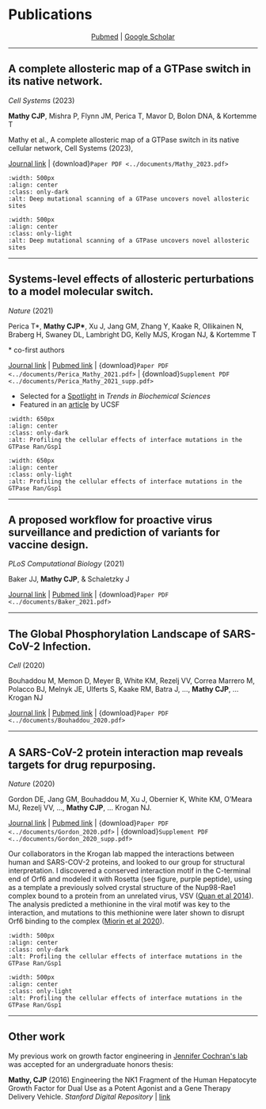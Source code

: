 # Publications

<p style="text-align: center;">
<a href=https://pubmed.ncbi.nlm.nih.gov/?term=Mathy+CJP%5BAuthor%5D&sort=date>Pubmed</a>
|
<a href=https://scholar.google.com/citations?user=DuBa5oYAAAAJ&hl=en>Google Scholar</a>
</p>

------------------------------------------------------------
## A complete allosteric map of a GTPase switch in its native network.

*Cell Systems* (2023)

__Mathy CJP__, Mishra P, Flynn JM, Perica T, Mavor D, Bolon DNA, & Kortemme T

Mathy et al., A complete allosteric map of a GTPase switch in its native cellular network, Cell Systems (2023), 

[Journal link](https://doi.org/10.1016/j.cels.2023.01.003) | {download}`Paper PDF <../documents/Mathy_2023.pdf>`

```{image} ../images/dms_paper_dark.png
:width: 500px
:align: center
:class: only-dark
:alt: Deep mutational scanning of a GTPase uncovers novel allosteric sites
```

```{image} ../images/dms_paper_light.png
:width: 500px
:align: center
:class: only-light
:alt: Deep mutational scanning of a GTPase uncovers novel allosteric sites
```

------------------------------------------------------------
## Systems-level effects of allosteric perturbations to a model molecular switch.

*Nature* (2021)

Perica T\*, __Mathy CJP\*__, Xu J, Jang GΜ, Zhang Y, Kaake R, Ollikainen N, Braberg H, Swaney DL, Lambright DG, Kelly MJS, Krogan NJ, & Kortemme T 

\* co-first authors

[Journal link](https://doi.org/10.1038/s41586-021-03982-6) | [Pubmed link](https://pubmed.ncbi.nlm.nih.gov/34646016/) | {download}`Paper PDF <../documents/Perica_Mathy_2021.pdf>` | {download}`Supplement PDF <../documents/Perica_Mathy_2021_supp.pdf>`

- Selected for a [Spotlight](https://doi.org/10.1016/j.tibs.2022.01.006) in *Trends in Biochemical Sciences*
- Featured in an [article](https://www.ucsf.edu/news/2021/10/421646/how-cells-multitask-magic-molecular-switches) by UCSF

```{image} ../images/gsp1_paper_2021_dark.png
:width: 650px
:align: center
:class: only-dark
:alt: Profiling the cellular effects of interface mutations in the GTPase Ran/Gsp1
```

```{image} ../images/gsp1_paper_2021_light.png
:width: 650px
:align: center
:class: only-light
:alt: Profiling the cellular effects of interface mutations in the GTPase Ran/Gsp1
```

------------------------------------------------------------

## A proposed workflow for proactive virus surveillance and prediction of variants for vaccine design.
*PLoS Computational Biology* (2021)

Baker JJ, __Mathy CJP__, & Schaletzky J

[Journal link](https://doi.org/10.1371/journal.pcbi.1009624) | [Pubmed link](https://pubmed.ncbi.nlm.nih.gov/34914686/) | {download}`Paper PDF <../documents/Baker_2021.pdf>`

------------------------------------------------------------

## The Global Phosphorylation Landscape of SARS-CoV-2 Infection.
*Cell* (2020)

Bouhaddou M, Memon D, Meyer B, White KM, Rezelj VV, Correa Marrero M, Polacco BJ, Melnyk JE, Ulferts S, Kaake RM, Batra J, …, __Mathy CJP__, … Krogan NJ

[Journal link](https://doi.org/10.1016/j.cell.2020.06.034) | [Pubmed link](https://pubmed.ncbi.nlm.nih.gov/32645325/) | {download}`Paper PDF <../documents/Bouhaddou_2020.pdf>`

------------------------------------------------------------
## A SARS-CoV-2 protein interaction map reveals targets for drug repurposing.
*Nature* (2020)

Gordon DE, Jang GM, Bouhaddou M, Xu J, Obernier K, White KM, O’Meara MJ, Rezelj VV, …, __Mathy CJP__, … Krogan NJ.

[Journal link](https://doi.org/10.1038/s41586-020-2286-9) | [Pubmed link](https://pubmed.ncbi.nlm.nih.gov/32353859/) | {download}`Paper PDF <../documents/Gordon_2020.pdf>` | {download}`Supplement PDF <../documents/Gordon_2020_supp.pdf>`


Our collaborators in the Krogan lab mapped the interactions between human and SARS-COV-2 proteins, and looked to our group for structural interpretation. I discovered a conserved interaction motif in the C-terminal end of Orf6 and modeled it with Rosetta (see figure, purple peptide), using as a template a previously solved crystal structure of the Nup98-Rae1 complex bound to a protein from an unrelated virus, VSV ([Quan et al 2014](https://www.pnas.org/doi/10.1073/pnas.1409076111)). The analysis predicted a methionine in the viral motif was key to the interaction, and mutations to this methionine were later shown to disrupt Orf6 binding to the complex ([Miorin et al 2020](https://www.pnas.org/doi/10.1073/pnas.2016650117)).

```{image} ../images/orf6_dark.png
:width: 500px
:align: center
:class: only-dark
:alt: Profiling the cellular effects of interface mutations in the GTPase Ran/Gsp1
```

```{image} ../images/orf6_light.png
:width: 500px
:align: center
:class: only-light
:alt: Profiling the cellular effects of interface mutations in the GTPase Ran/Gsp1
```

------------------------------------------------------------


## Other work

My previous work on growth factor engineering in [Jennifer Cochran's lab](https://cochranlab.stanford.edu/) was accepted for an undergraduate honors thesis:

__Mathy, CJP__ (2016) Engineering the NK1 Fragment of the Human Hepatocyte Growth Factor for Dual Use as a Potent Agonist and a Gene Therapy Delivery Vehicle. *Stanford Digital Repository* | [link](http://purl.stanford.edu/kw533qg7356)